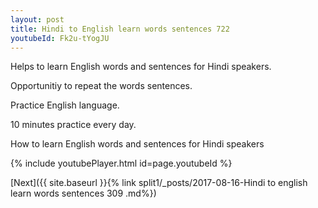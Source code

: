 ```yaml
---
layout: post
title: Hindi to English learn words sentences 722 
youtubeId: Fk2u-tYogJU
---
```

 
 
Helps to learn English words and sentences for Hindi speakers.

Opportunitiy to repeat the words sentences. 

Practice English language. 
 
10 minutes practice every day. 
 
How to learn English words and sentences for Hindi speakers 
 
{% include youtubePlayer.html id=page.youtubeId %}
 
 
[Next]({{ site.baseurl }}{% link  split1/_posts/2017-08-16-Hindi to english learn words sentences 309 .md%})
 
